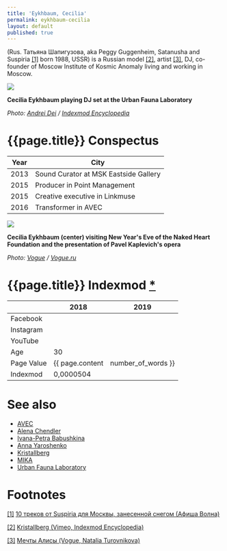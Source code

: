 ```yaml
---
title: 'Eykhbaum, Cecilia'
permalink: eykhbaum-cecilia
layout: default
published: true
---
```



(Rus. Татьяна Шапигузова, aka Peggy Guggenheim, Satanusha and Suspiria <span id="a1">[\[1\]](#f1)</span> born 1988, USSR) is a Russian model <span id="a2">[\[2\]](#f2)</span>, artist <span id="a3">[\[3\]](#f3)</span>, DJ, co-founder of Moscow Institute of Kosmic Anomaly living and working in Moscow.

![](/encyclopedia/images/eykhbaum-cecilia.jpg)

**Cecilia Eykhbaum playing DJ set at the Urban Fauna Laboratory**

*Photo: [Andrei Dei](deinichenko-andrei) / [Indexmod Encyclopedia](index)*

# {{page.title}} Conspectus

|Year|City|
|-|-|
|2013|Sound Curator at MSK Eastside Gallery|
|2015|Producer in Point Management|
|2015|Creative executive in Linkmuse|
|2016|Transformer in AVEC|

![](https://static.vogue.ru/iblock/14d/14d02322a09d07a225c4e036eb98db23.jpg)

**Cecilia Eykhbaum (center) 
visiting New Year's Eve of the Naked Heart Foundation and the presentation of Pavel Kaplevich's opera**

*Photo: [Vogue](index) / [Vogue.ru](https://www.vogue.ru/fashion/people-and-parties/Voskresnyy_SHCHelkunchik/)*

# {{page.title}} Indexmod [*](indexmod)

||2018|2019|
|-|-|-|
|Facebook|||
|Instagram|||
|YouTube|||
|Age|30||
|Page Value|{{ page.content | number_of_words }}||
|Indexmod|0,0000504||

# See also

+ [AVEC]()
+ [Alena Chendler](chendler-alena)
+ [Ivana-Petra Babushkina]()
+ [Anna Yaroshenko](yaroshenko-anna)
+ [Kristallberg](kristallberg)
+ [MIKA](moscow-institute-of-kosmic-anomaly)
+ [Urban Fauna Laboratory]()

# Footnotes

[[1]](#a1) <span id="f1"></span> [10 треков от Suspiria для Москвы, занесенной снегом (Афиша Волна)](https://daily.afisha.ru/archive/volna/sounds/10-trekov-ot-suspiria-dlya-moskvy-zanesennoy-snegom/)

[[2]](#a2) <span id="f2"></span> [Kristallberg (Vimeo, Indexmod Encyclopedia)](https://vimeo.com/142780534)

[[3]](#a3) <span id="f3"></span> [Мечты Алисы (Vogue, Natalia Turovnikova)](https://www.vogue.ru/fashion/news/Mechty_Alisy/)

